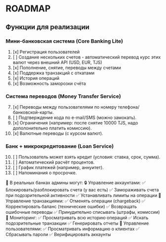 # ROADMAP

## Функции для реализации

### Мини-банковская система (Core Banking Lite)

1. [x] Регистрация пользователей
2. [ ] Создание нескольких счетов - автоматический перевод курс этих валют через внешний API (USD, EUR, TJS)
3. [x] Пополнение, снятие, переводы между счетами
4. [x] Поддержка транзакций с откатами
5. [x] История операций
6. [x] Возможность заморозки счёта

### Система переводов (Money Transfer Service)

7. [x] Переводы между пользователями по номеру телефона/банковской-карты.
8. [ ] Подтверждение кода по e-mail/SMS (можно замокать).
9. [x] Ограничения (например: после снятие 10000 TJS, надо дополонительно платить комиссию).
10. [x] Валютные переводы (с курсом валют).
<!-- <span style="color: red;"><strong></strong></span> -->

### Банк + микрокредитование (Loan Service)

10. [ ] Пользователь может взять кредит (условия: ставка, срок, сумма).
11. [ ] Автоматический расчёт процентов.
12. [ ] График платежей (например, аннуитет).
13. [ ] Напоминания о просрочке.

🏦 В реальных банках админы могут:
🔒 Управление аккаунтами:
✅ Блокировать/разблокировать счета (у вас есть)
✅ Замораживать счета при подозрительной активности
✅ Устанавливать лимиты на операции
🔄 Управление транзакциями:
✅ Отменять операции (chargeback)
✅ Корректировать баланс (технические ошибки)
✅ Возвращать ошибочные переводы
✅ Принудительно списывать (штрафы, комиссии)
👀 Мониторинг:
✅ Просматривать всю историю операций
✅ Искать подозрительные транзакции
✅ Генерировать отчеты
👥 Управление пользователями:
✅ Просматривать информацию о клиентах
✅ Сбрасывать пароли
✅ Верифицировать аккаунты
